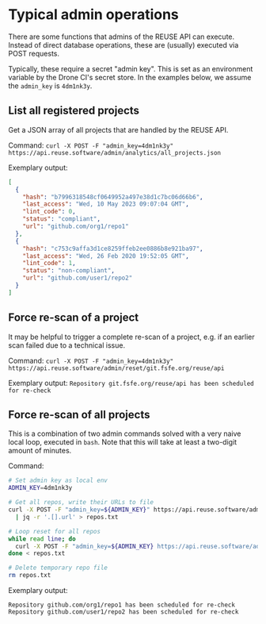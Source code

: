 <!--
SPDX-FileCopyrightText: 2023 DB Systel GmbH

SPDX-License-Identifier: CC-BY-SA-4.0
-->

# Typical admin operations

There are some functions that admins of the REUSE API can execute. Instead of
direct database operations, these are (usually) executed via POST requests.

Typically, these require a secret "admin key". This is set as an environment
variable by the Drone CI's secret store. In the examples below, we assume the
`admin_key` is `4dm1nk3y`.

## List all registered projects

Get a JSON array of all projects that are handled by the REUSE API.

Command: `curl -X POST -F "admin_key=4dm1nk3y" https://api.reuse.software/admin/analytics/all_projects.json`

Exemplary output:

```json
[
  {
    "hash": "b7996318548cf0649952a497e38d1c7bc06d66b6",
    "last_access": "Wed, 10 May 2023 09:07:04 GMT",
    "lint_code": 0,
    "status": "compliant",
    "url": "github.com/org1/repo1"
  },
  {
    "hash": "c753c9affa3d1ce8259ffeb2ee0886b8e921ba97",
    "last_access": "Wed, 26 Feb 2020 19:52:05 GMT",
    "lint_code": 1,
    "status": "non-compliant",
    "url": "github.com/user1/repo2"
  }
]
```


## Force re-scan of a project

It may be helpful to trigger a complete re-scan of a project, e.g. if an earlier
scan failed due to a technical issue.

Command: `curl -X POST -F "admin_key=4dm1nk3y" https://api.reuse.software/admin/reset/git.fsfe.org/reuse/api`

Exemplary output: `Repository git.fsfe.org/reuse/api has been scheduled for re-check`


## Force re-scan of all projects

This is a combination of two admin commands solved with a very naive local loop,
executed in `bash`. Note that this will take at least a two-digit amount of
minutes.

Command:

```sh
# Set admin key as local env
ADMIN_KEY=4dm1nk3y

# Get all repos, write their URLs to file
curl -X POST -F "admin_key=${ADMIN_KEY}" https://api.reuse.software/admin/analytics/all_projects.json \
  | jq -r '.[].url' > repos.txt

# Loop reset for all repos
while read line; do
  curl -X POST -F "admin_key=${ADMIN_KEY} https://api.reuse.software/admin/reset/$line"
done < repos.txt

# Delete temporary repo file
rm repos.txt
```

Exemplary output:

```
Repository github.com/org1/repo1 has been scheduled for re-check
Repository github.com/user1/repo2 has been scheduled for re-check
```
